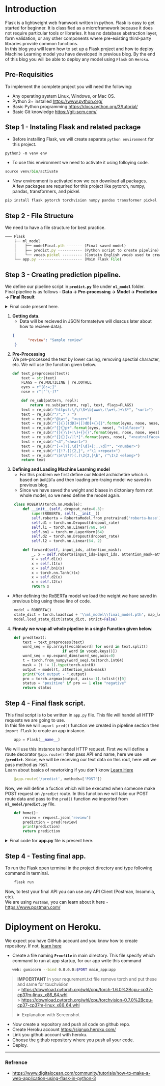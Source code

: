 # Introduction
Flask is a lightweight web framwork written in python. Flask is easy to get started for beginner. It is classified as a microframework because it does not require particular tools or libraries. It has no database abstraction layer, form validation, or any other components where pre-existing third-party libraries provide common functions.  
In this blog you will learn how to set up a Flask project and how to deploy Machine Learning model you have developed in previous blog. By the end of this blog you will be able to deploy any model using `Flask` on `Heroku`.

## Pre-Requisities
To implement the complete project you will need the following:
* Any operating system Linux, Windows, or Mac OS.
* Python 3+ installed https://www.python.org/
* Basic Python programming https://docs.python.org/3/tutorial/
* Basic Git knowledge https://git-scm.com/


## Step 1 - Instaling Flask and related package  
* Before installing Flask, we will create separate `python environment` for this project.
```python
python3 -m venv env
```
* To use this environment we need to activate it using folloying code.
```python
source venv/bin/activate
```
* Now environment is activated now we can download all packages.  
A few packages are requrired for this project like pytorch, numpy, pandas, transformers, and pickel.
```python
pip install flask pytorch torchvision numpy pandas transformer pickel
```

## Step 2 - File Structure  
We need to have a file structure for best practice.
```js
─── Flask
    ├── ml_model
    │    ├── modelFinal.pth ------- (Final saved model)
    │    ├── predict.py ----------- (Python script to create pipeline)
    │    └── vocab.pickel --------- (Contain English vocab used to create word sequence)
    └── app.py -------------------- (Main Flask File)
```

## Step 3 - Creating prediction pipeline.
We define our pipeline script in **`predict.py`** file under **`ml_model`** folder.  
Final pipeline is as follows - 
    **Data -> Pre-processing -> Model -> Prediction -> Final Result**  



<details> 
    <summary>Final code present here.</summary>
    <h3 style="display:inline-block"><summary>All Code to be written in <u><i>ml_model/predict.py</i></u> fie. </summary></h3>
    
```python
    import re
    import numpy as np
    import pandas as pd
    import torch
    import torch.nn as nn
    from torch.nn.utils.rnn import pack_padded_sequence, pad_packed_sequence
    import torch.nn.functional as F
    from transformers import RobertaTokenizer, RobertaModel, AdamW, get_linear_schedule_with_warmup


    import os
    cwd = os.getcwd()

    import pickle
    b =  pickle.load(open(cwd + '\\ml_model\\vocab.pickle','rb'))

    vocab = b['vocab']

    def text_preprocess(text):
        text = str(text)
        FLAGS = re.MULTILINE | re.DOTALL
        eyes = r"[8:=;]"
        nose = r"['`\-]?"

        def re_sub(pattern, repl):
            return re.sub(pattern, repl, text, flags=FLAGS)
        text = re_sub(r"https?:\/\/\S+\b|www\.(\w+\.)+\S*", "<url>")
        text = re_sub(r"/"," / ")
        text = re_sub(r"@\w+", "<user>")
        text = re_sub(r"{}{}[)dD]+|[)dD]+{}{}".format(eyes, nose, nose, eyes), "<smile>")
        text = re_sub(r"{}{}p+".format(eyes, nose), "<lolface>")
        text = re_sub(r"{}{}\(+|\)+{}{}".format(eyes, nose, nose, eyes), "<sadface>")
        text = re_sub(r"{}{}[\/|l*]".format(eyes, nose), "<neutralface>")
        text = re_sub(r"<3","<heart>")
        text = re_sub(r"[-+]?[.\d]*[\d]+[:,.\d]*", "<number>")
        text = re_sub(r"([!?.]){2,}", r"\1 <repeat>")
        text = re_sub(r"\b(\S*?)(.)\2{2,}\b", r"\1\2 <elong>")
        return text

    class ROBERTA(torch.nn.Module):
        def __init__(self, dropout_rate=0.3):
            super(ROBERTA, self).__init__()
            self.roberta = RobertaModel.from_pretrained('roberta-base')
            self.d1 = torch.nn.Dropout(dropout_rate)
            self.l1 = torch.nn.Linear(768, 64)
            self.bn1 = torch.nn.LayerNorm(64)
            self.d2 = torch.nn.Dropout(dropout_rate)
            self.l2 = torch.nn.Linear(64, 2)

        def forward(self, input_ids, attention_mask):
            _, x = self.roberta(input_ids=input_ids, attention_mask=attention_mask)
            x = self.d1(x)
            x = self.l1(x)
            x = self.bn1(x)
            x = torch.nn.Tanh()(x)
            x = self.d2(x)
            x = self.l2(x)
            return x


    model = ROBERTA()

    state_dict = torch.load(cwd + '\\ml_model\\final_model.pth', map_location=torch.device('cpu'))
    model.load_state_dict(state_dict, strict=False)


    def pred(text):
        print("Text Received =>", text)
        text = text_preprocess(text)
        word_seq = np.array([vocab[word] for word in text.split() 
                          if word in vocab.keys()])
        word_seq = np.expand_dims(word_seq,axis=0)
        t = torch.from_numpy(word_seq).to(torch.int64)
        mask = (t != 1).type(torch.uint8)

        output = model(t, attention_mask=mask)
        print("Got output - ",output)
        pro = torch.argmax(output, axis=-1).tolist()[0]
        status = "positive" if pro == 1 else "negative"
        return status  
```
    
</details>


1. **Getting data.**
    * Data will be recieved in JSON formate(we will disscus later about how to recieve data).
    ```json 
    {
           "review": "Sample review"
     }
    ```
2. **Pre-Processing**  
    We pre-processed the text by lower casing, removing spectial character, etc. We will use the function given below.
    ```python
    def text_preprocess(text):
        text = str(text)
        FLAGS = re.MULTILINE | re.DOTALL
        eyes = r"[8:=;]"
        nose = r"['`\-]?"

        def re_sub(pattern, repl):
            return re.sub(pattern, repl, text, flags=FLAGS)
        text = re_sub(r"https?:\/\/\S+\b|www\.(\w+\.)+\S*", "<url>")
        text = re_sub(r"/"," / ")
        text = re_sub(r"@\w+", "<user>")
        text = re_sub(r"{}{}[)dD]+|[)dD]+{}{}".format(eyes, nose, nose, eyes), "<smile>")
        text = re_sub(r"{}{}p+".format(eyes, nose), "<lolface>")
        text = re_sub(r"{}{}\(+|\)+{}{}".format(eyes, nose, nose, eyes), "<sadface>")
        text = re_sub(r"{}{}[\/|l*]".format(eyes, nose), "<neutralface>")
        text = re_sub(r"<3","<heart>")
        text = re_sub(r"[-+]?[.\d]*[\d]+[:,.\d]*", "<number>")
        text = re_sub(r"([!?.]){2,}", r"\1 <repeat>")
        text = re_sub(r"\b(\S*?)(.)\2{2,}\b", r"\1\2 <elong>")
        return text
    ```
3. **Defining and Loading Machine Learning model**
    * For this problem we first define our Model archichetire which is based on `BoREBTa` and then loading pre-traing model we saved in previous blog.
    * Since we have saved the weight and biases in dictoniary form not whole model, so we need define the model again. 
```python 
    class ROBERTA(torch.nn.Module):
        def __init__(self, dropout_rate=0.3):
            super(ROBERTA, self).__init__()
            self.roberta = RobertaModel.from_pretrained('roberta-base')
            self.d1 = torch.nn.Dropout(dropout_rate)
            self.l1 = torch.nn.Linear(768, 64)
            self.bn1 = torch.nn.LayerNorm(64)
            self.d2 = torch.nn.Dropout(dropout_rate)
            self.l2 = torch.nn.Linear(64, 2)

        def forward(self, input_ids, attention_mask):
            _, x = self.roberta(input_ids=input_ids, attention_mask=attention_mask)
            x = self.d1(x)
            x = self.l1(x)
            x = self.bn1(x)
            x = torch.nn.Tanh()(x)
            x = self.d2(x)
            x = self.l2(x)
            return x
```
   * After defining the RoBERTa model we load the weight we have saved in previous blog using these line of code.
```python
    model = ROBERTA()
    state_dict = torch.load(cwd + '\\ml_model\\final_model.pth', map_location=torch.device('cpu'))
    model.load_state_dict(state_dict, strict=False)
```
    
4. **Finnaly we wrap all whole pipeline in a single Function given below.**  
    
```python
    def pred(text):
        text = text_preprocess(text)
        word_seq = np.array([vocab[word] for word in text.split() 
                          if word in vocab.keys()])
        word_seq = np.expand_dims(word_seq,axis=0)
        t = torch.from_numpy(word_seq).to(torch.int64)
        mask = (t != 1).type(torch.uint8)
        output = model(t, attention_mask=mask)
        print("Got output - ",output)
        pro = torch.argmax(output, axis=-1).tolist()[0]
        status = "positive" if pro == 1 else "negative"
        return status
```
    
## Step 4 - Final flask script.
This final script is to be written in `app.py` file. This file will handel all HTTP requests we are going to use.    
In this file we will `import pred()` function we created in pipeline section then `import Flask` to create an app instance.
```python
    app = Flask(__name__)
```
We will use this instance to handel HTTP request. First we will define a route decorator `@app.route()` then pass API end name, here we use **`/predict`**.
Since, we will be receiving our text data on this rout, here will we pass method as `POST`.  
Learn about basics of newtorking if you don't know [Learn Here](https://www.toolsqa.com/rest-assured/rest-routes/)
```python
    @app.route('/predict', methods=['POST'])
```
Now, we will define a fuction which will be executed when someone make POST request on `/predict` route. In this function we will take our POST route data and pass to the `pred()` function we imported from **`ml_model/predict.py`** file.
```python
    def home():
        review = request.json['review']
        prediction = pred(review)
        print(prediction)
        return prediction
```
<details> 
    <summary>Final code for <b>app.py</b> file is present here.</summary>
    <h3 style="display:inline-block"><summary>All this code to be written in <u><i>app.py</i></u> fie. </summary></h3>
    
```python
    from ml_model.predict import pred

    import os
    from flask import Flask, render_template, request, make_response, jsonify, send_file

    app = Flask(__name__)

    # Set up the main route
    @app.route('/predict', methods=['POST'])
    def home():
        print("Action Initiated")
        review = request.json['review']
        prediction = pred(review)
        print(prediction)
        return prediction

    if __name__ == '__main__':
        app.run()

```
    
</details>

## Step 4 - Testing final app.
To run the Flask open terminal in the project directory and type following command in terminal.
```bash
    flask run
```
Now, to test your final API you can use any API Client (Postman, Insomnia, etc).  
We are using `Postman`, you can learn about it here - https://www.postman.com/

# Diployment on Heroku.
We expect you have GitHub account and you know how to create repository. If not, [learn here](https://guides.github.com/activities/hello-world/)
* Create a file naming **`Procfile`** in main directory. 
    This file specify which command to run at app startup, for our app write this command
    ```bash
    web: gunicorn --bind 0.0.0.0:$PORT main_app:app
    ```
> **IMPOERTANT** In your requrement.txt file remove torch and put these and same for touchvision   
    > https://download.pytorch.org/whl/cpu/torch-1.6.0%2Bcpu-cp37-cp37m-linux_x86_64.whl  
    > https://download.pytorch.org/whl/cpu/torchvision-0.7.0%2Bcpu-cp37-cp37m-linux_x86_64.whl
    <details> 
    <summary>Explanation with Screenshot</summary>
    `requirements.txt` file is used by the heroku server to download all packages. If we specify `torch == 1.6.0`, then it will download whole pytorch library. 
    Since we are using free version of heroku, we have only `CPU` support not `GPU`. Pytorch library comes with all files required for GPU support, so we need to download only 
    `CPU` specific files. As Heroku only provide `500 Mb` storage in free version and complete Pytorch library is more than 600 Mb, that why we need only CPU version which far     less space.
    </details>
* Now create a repository and push all code on github repo.
* Create Heroku account https://signup.heroku.com/
* Link you github account with heroku.
* Choose the github repository where you push all your code.
* Deploy. 
    
    
***
### Refrence
* https://www.digitalocean.com/community/tutorials/how-to-make-a-web-application-using-flask-in-python-3
